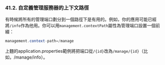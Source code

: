 ### 41.2. 自定義管理服務器的上下文路徑

有時候將所有的管理端口劃分到一個路徑下是有用的。例如，你的應用可能已經將`/info`作為他用。你可以用`management.contextPath`屬性為管理端口設置一個前綴：
```java
management.context-path=/manage
```
上麵的application.properties範例將把端口從`/{id}`改為`/manage/{id}`（比如，/manage/info）。
